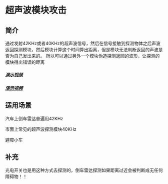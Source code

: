 # 超声波模块攻击


## 简介
通过发射42KHz或者40KHz的超声波信号，然后在信号接触到探测物体之后声波返回探测模块，然后模块计算这个时间算出距离，但是模块无法判断返回的声波是否为自己发出来的。
所以可以通过另外一个模块伪造探测返回的波形，让探测的模块得出错误的距离
##### [演示视频](https://www.youtube.com/watch?v=iUO3gA0PWJA)
##### [演示视频](https://www.youtube.com/watch?v=1sIhtjUrcK8)

## 适用场景

汽车上倒车雷达普遍用42KHz

市面上常见的超声波探测模块40KHz

避障小车

## 补充
光电开关也是用这种方式去探测的，倒车雷达探测如果距离过近会被判断成无任何障碍物！！
